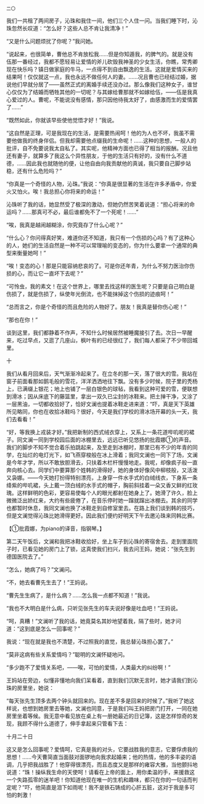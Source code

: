     二〇 

   我们一共租了两间房子，沁珠和我住一间，他们三个人住一问。当我们睡下时，沁珠忽然长叹道：“怎么好？这些人总不肯让我清净！”

   “又是什么问题烦扰了你呢？”我问她。

   “说起来，也很简单，曹他总不肯放松我……但是你知遁我，的脾气的。就是没有伍那一番经过，我都不愿轻易让爱情的斧儿砍毁我神圣的少女生活，你瞧，常秀卿现在快乐吗？镇日做家庭的牛马，一点得不到自由飘逸的生活。这就是爱情买来的结果呵！仅仅就这一点，我也永远不做任何人的妻。……况且曹也已经结过婚，据说他们早就分居了——虽然正式的离婚手续还没办过。那么像我们这种女子，谁甘心仅仅为了结婚而牺牲其他的一切呢？与其嫁给曹那就不如嫁给伍，——伍是我真心爱过的人。曹呢，不能说没有感情，那只因他待我太好了，由感激而生的爱情罢了……”

   “既然如此，你就该早些使他觉悟才好！”我说。

   “这自然是正理，可是我现在的生活，是需要热闹呵！他的为人也不坏，我虽不需要他做我的终身伴侣。但我却需要他点缀我的生命呢！……这种的思想，一般人的批评，自不免要说我太自私了。其实呢，他精神方面也已得了相当的报酬。况且他还有妻子，就算多了我这么个异性朋友，于他的生活只有好的，没有什么不道德，……因此我也就随他的便，让他自由向我贡献他的真诚，我只要自己脚步站稳，还有什么危险吗？”

   “你真是一个奇怪的人物，沁珠。”我说：“你真是很显著的生活在许多矛盾中，你爱火又怕火。唉！我总担心你将来的命运！”

   沁珠听了我的话，她显然受了极深的激动，但她仍然苦笑着说道：“担心将来的命运吗？……那真可不必，最后谁都免不了一个死呢！……”

   “唉，我真是越闹越糊涂，你究竟存了什么心呢？”

   “什么心？你问得真好笑，难道你还不知道，我只有一个伤损的心吗？有了这种心的人，她们的生活自然是一种不可以常理喻的变态的，你为什么要拿一个通常的典型来衡量她呵！”

   “唉！变态的心！那是只能容纳悲哀的了。可是你还年青，为什么不努力医治你伤损的心，而让它一直坏下去呢？”

   “可怜虫，我的素文！在这个世界上，哪里去找这样的医生呢？只要是自己明白是伤损了，就是伤损了，纵使年光倒流，也不能抹掉这个伤损的迹痕呵！”

   “总而言之，你是个奇怪的而且危险的人物好了。朋友！我真是替你伤心呢！”

   “那也在你！”

   谈到这里，我们都静着不作声，不知什么时候居然被睡魔接引了去。次日一早醒来，吃过早点，又逛了几座山，枫叶有的已经很红了，我们每人都采了不少带回城里。

   十

   我们从看月回来后，天气渐渐冷起来了。在立冬的那一天，落了很大的雪。我站在窗子前面看那如鹅毛般的雪花，洋洋洒洒地往下飘。没有多少时候，院子里的秃杨上，已满缀上银花；地上也铺了一层白银色的球毡，我看到这种可爱的雪，便联想到滑冰；因从床底下的藤篮里，拿出一双久已尘封的冰鞋来。把土掸干净，又涂了一层黑油，一切都收拾好了，恰好文澜也提着冰鞋走进来道：“吓，真是天下英雄所见略同，你也在收拾冰鞋吗？很好，今天是我们学校的滑冰场开幕的头一天，我们去看看！”

   “好，等我换上戎装才好。”我把新制的西式绒衣穿上，又系上一条花道哔叽呢的裙子。同文澜一同到学校园后面的冰棚里去，远远已听见悠扬的批霞娜①的声音。我们的脚步不知不觉合着乐拍跳起来，及至走到冰棚时，那里已有不少的年青的同学，在灿烂的电灯光下，如飞燕穿梭般在冰上滑着；我同文澜也一同下了场，文澜是今年才学，所以不敢放胆滑去，只扶着木栏杆慢慢地走。我呢，却像疯子般一直奔向核心去。同学们中要算那个姓韩的滑得好，她的身体好像风中柳枝般，又活泼又袅娜。——今天她打扮得特别漂亮，上身穿一件水手式的白绒线衣，下身系一条绛紫的哔叽裙，头上戴一顶白绒的水手式的帽子，胸前斜挂着一朵又香又鲜的红玫瑰。这样鲜明的色彩，更容易使每个人的眼光都射在她身上了。她滑了许久，脸上微微泛出娇红来，大约有些疲倦了，在音乐停时她一蹿就蹿出冰棚去。其余的同学也都暂时休息，我同文澜也换了冰鞋走到自修室里去。在路上我们谈到韩的技巧，但是文澜觉得沁珠比她滑得更好。因此我们便约好明天下午去邀沁珠来同韩比赛。

   【①批霞娜，为piano的译音，指钢琴。】

   第二天午饭后，文澜和我把冰鞋收拾好，坐上车子到沁珠的寄宿舍去。走到里面院子时，已看见她的房门上了锁，这真使我们扫兴，我去问王妈，她说：“张先生到德国医院去了。”

   “怎么，她病了吗？”文澜问。

   “不，她去看曹先生去了！”王妈说。

   “曹先生生病了，是什么病？……怎么我一点都不知道！”我说。

   “我也不大明白是什么病，只听见张先生的车夫说好像是吐血吧！”王妈说。

   “呵，真糟！”文澜听了我的话，她竟莫名其妙地望着我，隔了些时，她才问道：“这到底是怎么一回事呢？”

   我说：“现在就是我也不清楚，不过照我的直觉，我总替沁珠担心罢了。”

   “莫非这病有些关系爱情吗？”聪明的文澜怀疑地问。

   “多少跑不了爱情关系吧，——唉，可怕的爱情，人类最大的纠纷啊！”

   王妈站在旁边，似懂非懂地向我们呆看着，直到我们沉默无言时，她才请我们到沁珠的房里坐，她说：

   “每天张先生顶多去两个钟头就回来的。现在差不多是回来的时候了。”我听了她这样说，也想到她房里去等她，文澜也同意，于是我们叫王妈把房门打开，一同在她房里坐着等候。我无意中看见放在桌上有一册她最近的日记簿，这是怎样惊奇的发现，我顾不得什么道德了，伸手拿起来只管看下去：

   十月二十日

   这又是怎么回事呢？爱情呵，它真是我的对头，它要战胜我的意志，它要俘虏我的思想！……今天曹简直当面鼓对面锣地向我求起婚来；他的热情，他的多丰姿的语调，几乎把我战胜了！他穿得很漂亮，而且态度又是那样的雍容大雅，当他颤抖地说道：“珠！操纵我生命的天使呵！请看在上帝的面上，用你柔温的手，来援救这一个失路孤零的迷羊吧！你知道他现在唯一的生机和趣味，都只在你的一句话而判定呢？”吓，他简直是泪下如雨呢！我不是铁石铸成的心肝五脏，这对于我是多可怕的刺激！

